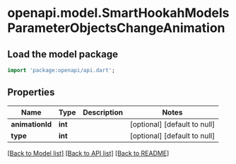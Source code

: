 # openapi.model.SmartHookahModelsParameterObjectsChangeAnimation

## Load the model package
```dart
import 'package:openapi/api.dart';
```

## Properties
Name | Type | Description | Notes
------------ | ------------- | ------------- | -------------
**animationId** | **int** |  | [optional] [default to null]
**type** | **int** |  | [optional] [default to null]

[[Back to Model list]](../README.md#documentation-for-models) [[Back to API list]](../README.md#documentation-for-api-endpoints) [[Back to README]](../README.md)


